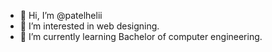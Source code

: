 - 👋 Hi, I’m @patelhelii
- 👀 I’m interested in web designing.
- 🌱 I’m currently learning  Bachelor of computer engineering.
  

<!---
patelhelii/patelhelii is a ✨ special ✨ repository because its `README.md` (this file) appears on your GitHub profile.
You can click the Preview link to take a look at your changes.
--->

